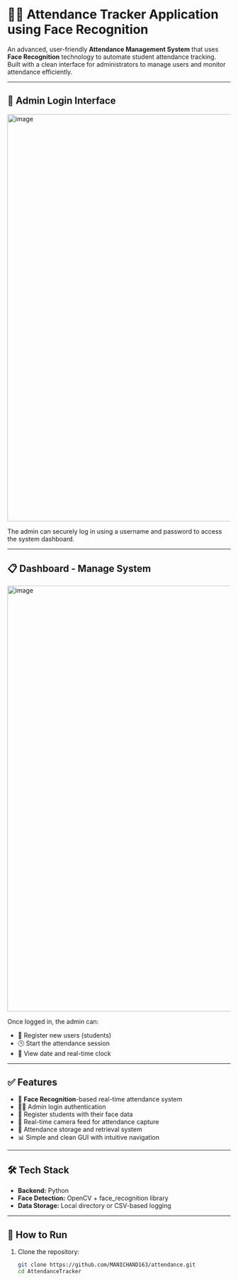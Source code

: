 # 🧑‍💼 Attendance Tracker Application using Face Recognition

An advanced, user-friendly **Attendance Management System** that uses **Face Recognition** technology to automate student attendance tracking. Built with a clean interface for administrators to manage users and monitor attendance efficiently.

---

## 🔐 Admin Login Interface

<img width="918" alt="image" src="https://github.com/user-attachments/assets/3ab6bae2-b04d-4945-a0cd-4dc435c8f9cd" />


The admin can securely log in using a username and password to access the system dashboard.

---

## 📋 Dashboard - Manage System

<img width="960" alt="image" src="https://github.com/user-attachments/assets/bee85ba6-88c4-46cf-8f32-d6cd1c0eb61c" />


Once logged in, the admin can:
- 👤 Register new users (students)
- 🕒 Start the attendance session
- 📅 View date and real-time clock

---

## ✅ Features

- 🎯 **Face Recognition**-based real-time attendance system
- 🧑‍💻 Admin login authentication
- 👥 Register students with their face data
- 📸 Real-time camera feed for attendance capture
- 📂 Attendance storage and retrieval system
- 📊 Simple and clean GUI with intuitive navigation

---

## 🛠️ Tech Stack

- **Backend:** Python
- **Face Detection:** OpenCV + face_recognition library
- **Data Storage:** Local directory or CSV-based logging

---

## 🚀 How to Run

1. Clone the repository:
   ```bash
   git clone https://github.com/MANICHAND163/attendance.git
   cd AttendanceTracker
<!--test commit for new git username setup-->